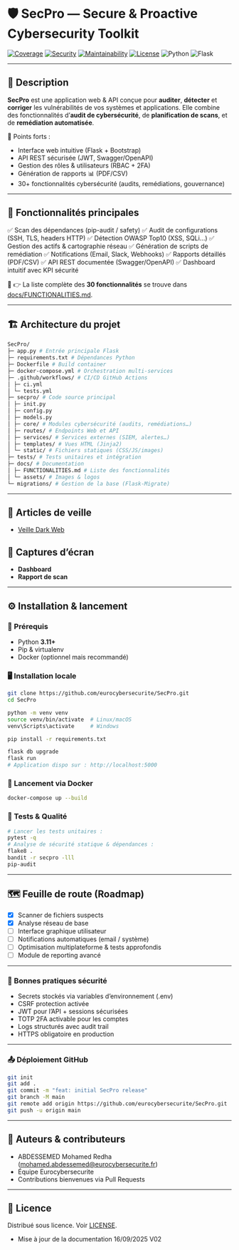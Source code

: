 # 🛡️ SecPro — Secure & Proactive Cybersecurity Toolkit

[![Coverage](https://codecov.io/gh/eurocybersecurite/SecPro/branch/main/graph/badge.svg)](https://codecov.io/gh/eurocybersecurite/SecPro)
[![Security](https://sonarcloud.io/api/project_badges/measure?project=eurocybersecurite_SecPro\&metric=security_rating)](https://sonarcloud.io/dashboard?id=eurocybersecurite_SecPro)
[![Maintainability](https://sonarcloud.io/api/project_badges/measure?project=eurocybersecurite_SecPro\&metric=sqale_rating)](https://sonarcloud.io/dashboard?id=eurocybersecurite_SecPro)
[![License](https://img.shields.io/github/license/eurocybersecurite/SecPro)](LICENSE)
![Python](https://img.shields.io/badge/Python-3.11+-blue.svg)
![Flask](https://img.shields.io/badge/Flask-2.x-lightgrey.svg)

---

## 📖 Description

**SecPro** est une application web & API conçue pour **auditer**, **détecter** et **corriger** les vulnérabilités de vos systèmes et applications.
Elle combine des fonctionnalités d’**audit de cybersécurité**, de **planification de scans**, et de **remédiation automatisée**.

🔑 Points forts :

* Interface web intuitive (Flask + Bootstrap)
* API REST sécurisée (JWT, Swagger/OpenAPI)
* Gestion des rôles & utilisateurs (RBAC + 2FA)
* Génération de rapports 📊 (PDF/CSV)
* 30+ fonctionnalités cybersécurité (audits, remédiations, gouvernance)

---

## 🚀 Fonctionnalités principales

✅ Scan des dépendances (pip-audit / safety)
✅ Audit de configurations (SSH, TLS, headers HTTP)
✅ Détection OWASP Top10 (XSS, SQLi…)
✅ Gestion des actifs & cartographie réseau
✅ Génération de scripts de remédiation
✅ Notifications (Email, Slack, Webhooks)
✅ Rapports détaillés (PDF/CSV)
✅ API REST documentée (Swagger/OpenAPI)
✅ Dashboard intuitif avec KPI sécurité

📌 👉 La liste complète des **30 fonctionnalités** se trouve dans [docs/FUNCTIONALITIES.md](docs/FUNCTIONALITIES.md).

---

## 🏗️ Architecture du projet

```bash
SecPro/
├─ app.py # Entrée principale Flask
├─ requirements.txt # Dépendances Python
├─ Dockerfile # Build container
├─ docker-compose.yml # Orchestration multi-services
├─ .github/workflows/ # CI/CD GitHub Actions
│ ├─ ci.yml
│ └─ tests.yml
├─ secpro/ # Code source principal
│ ├─ init.py
│ ├─ config.py
│ ├─ models.py
│ ├─ core/ # Modules cybersécurité (audits, remédiations…)
│ ├─ routes/ # Endpoints Web et API
│ ├─ services/ # Services externes (SIEM, alertes…)
│ ├─ templates/ # Vues HTML (Jinja2)
│ └─ static/ # Fichiers statiques (CSS/JS/images)
├─ tests/ # Tests unitaires et intégration
├─ docs/ # Documentation
│ ├─ FUNCTIONALITIES.md # Liste des fonctionnalités
│ └─ assets/ # Images & logos
└─ migrations/ # Gestion de la base (Flask-Migrate)
```

---

## 📰 Articles de veille

* [Veille Dark Web](article_veille_dark_web_pour_entreprises_de_cybersecurite.md)

## 📸 Captures d’écran

* **Dashboard**
* **Rapport de scan**

---

## ⚙️ Installation & lancement

### 🔧 Prérequis

* Python **3.11+**
* Pip & virtualenv
* Docker (optionnel mais recommandé)

### 🖥️ Installation locale

```bash
git clone https://github.com/eurocybersecurite/SecPro.git
cd SecPro

python -m venv venv
source venv/bin/activate  # Linux/macOS
venv\Scripts\activate     # Windows

pip install -r requirements.txt

flask db upgrade
flask run
# Application dispo sur : http://localhost:5000
```

### 🐳 Lancement via Docker

```bash
docker-compose up --build
```

### 🧪 Tests & Qualité

```bash
# Lancer les tests unitaires :
pytest -q
# Analyse de sécurité statique & dépendances :
flake8 .
bandit -r secpro -lll
pip-audit
```

---

## 🗺️ Feuille de route (Roadmap)

* [x] Scanner de fichiers suspects
* [x] Analyse réseau de base
* [ ] Interface graphique utilisateur
* [ ] Notifications automatiques (email / système)
* [ ] Optimisation multiplateforme & tests approfondis
* [ ] Module de reporting avancé

---

### 🔐 Bonnes pratiques sécurité

* Secrets stockés via variables d’environnement (.env)
* CSRF protection activée
* JWT pour l’API + sessions sécurisées
* TOTP 2FA activable pour les comptes
* Logs structurés avec audit trail
* HTTPS obligatoire en production

---

### 📤 Déploiement GitHub

```bash
git init
git add .
git commit -m "feat: initial SecPro release"
git branch -M main
git remote add origin https://github.com/eurocybersecurite/SecPro.git
git push -u origin main
```

---

## 👥 Auteurs & contributeurs

* ABDESSEMED Mohamed Redha (mohamed.abdessemed@eurocybersecurite.fr)
* Équipe Eurocybersecurite
* Contributions bienvenues via Pull Requests

---

## 📜 Licence

Distribué sous licence. Voir [LICENSE](LICENSE).


* Mise à jour de la documentation 16/09/2025 V02
